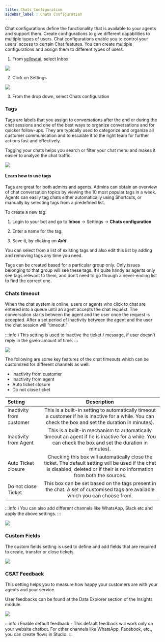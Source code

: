 ```yaml
---
title: Chats Configuration
sidebar_label : Chats Configuration
---
```



Chat configurations define the functionality that is available to your agents and support them. Create configurations to give different capabilities to multiple types of users. Chat configurations enable you to control your users’ access to certain Chat features. You can create multiple configurations and assign them to different types of users.


1. From [yellow.ai](https://cloud.yellow.ai/bot/Bot_ID/overview), select Inbox

![](https://i.imgur.com/tGxzwi4.png)

2. Click on Settings

![](https://i.imgur.com/hec2r3b.png)

3. From the drop down, select Chats configuration



### Tags


Tags are labels that you assign to conversations after the end or during the chat sessions and one of the best ways to organize conversations and for quicker follow-ups. They are typically used to categorize and organize all customer communication and to escalate it to the right team for further actions fast and effectively.

Tagging your chats helps you search or filter your chat menu and makes it easier to analyze the chat traffic.


![](https://i.imgur.com/39vPpD6.png)


#### Learn how to use tags

Tags are great for both admins and agents. Admins can obtain an overview of chat conversation topics by viewing the 10 most popular tags in a week. Agents can easily tag chats either automatically using Shortcuts, or manually by selecting tags from a predefined list.


To create a new tag:

1. Login to your bot and go to <b>Inbox</b> -> Settings -> <b>Chats configuration</b>

2. Enter a name for the tag. 

3. Save it, by clicking on <b><i>Add</i></b>.



You can select from a list of existing tags and also edit this list by adding and removing tags any time you need.


Tags can be created based for a particular group only. Only issues belonging to that group will see these tags. It’s quite handy as agents only see tags relevant to them, and don’t need to go through a never-ending list to find the correct one.



### Chats timeout


When the chat system is online, users or agents who click to chat are entered into a queue until an agent accepts the chat request. The conversation starts between the agent and the user once the request is accepted. After a set period of inactivity between the agent and the user the chat session will “timeout.” 


:::info
:information_source: This setting is used to inactive the ticket / message, if user doesn’t reply in the given amount of time.
:::


![](https://i.imgur.com/EpS2it9.png)


The following are some key features of the chat timeouts which can be customized for different channels as well: 

- Inactivity from customer
- Inactivity from agent
- Auto ticket closure
- Do not close ticket



| Setting | Description |
|:-------- |:--------:|
| Inactivity from customer | This is a built-in setting to automatically timeout a customer if he is inactive for a while. You can check the box and set the duration in minutes).   |
| Inactivity from Agent    | This is a built-in mechanism to automatically timeout an agent if he is inactive for a while. You can check the box and set the duration in minutes). |
| Auto Ticket closure | Checking this box will automatically close the ticket. The default setting will be used if the chat is disabled, deleted or if their is no information from both the sources. |
| Do not close Ticket | This box can be set based on the tags present in the chat. A set of customised tags are available which you can choose from. |


:::info
:information_source: You can also add different channels like WhatsApp, Slack etc and apply the above settings.
:::

![](https://i.imgur.com/bhXIeZT.png)


### Custom Fields


The custom fields setting is used to define and add fields that are required to create, transfer or close tickets.


![](https://i.imgur.com/TVzPBUv.png)


### CSAT Feedback

This setting helps you to measure how happy your customers are with your agents and your service.

User feedbacks can be found at the Data Explorer section of the Insights module.

![](https://i.imgur.com/JblqV5v.png)


:::info
:information_source: Enable default feedback - This default feedback will work only on your website chatbot. For other channels like WhatsApp, Facebook, etc., you can create flows in Studio.
:::